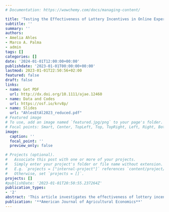 ```yaml
---
# Documentation: https://wowchemy.com/docs/managing-content/

title: 'Testing the Effectiveness of Lottery Incentives in Online Experiments'
subtitle: ''
summary: ''
authors:
- Amelia Ahles
- Marco A. Palma
- admin
tags: []
categories: []
date: '2024-01-01T12:00:00+00:00'
publishdate: '2023-01-01T00:00:00+00:00'
lastmod: 2023-01-01T22:50:56+02:00
featured: false
draft: false
links: 
- name: Get PDF
  url: http://dx.doi.org/10.1111/ajae.12460
- name: Data and Codes
  url: https://osf.io/krv8p/
- name: Slides
  url: "AhlesEtAl2023_reduced.pdf"
# Featured image
# To use, add an image named `featured.jpg/png` to your page's folder.
# Focal points: Smart, Center, TopLeft, Top, TopRight, Left, Right, BottomLeft, Bottom, BottomRight.
image:
  caption: ''
  focal_point: ''
  preview_only: false

# Projects (optional).
#   Associate this post with one or more of your projects.
#   Simply enter your project's folder or file name without extension.
#   E.g. `projects = ["internal-project"]` references `content/project/deep-learning/index.md`.
#   Otherwise, set `projects = []`.
projects: []
#publishDate: '2023-01-01T20:50:55.237264Z'
publication_types: 
- '2'
abstract: 'This article investigates the effectiveness of lottery incentive schemes for eliciting consumer valuations in large-scale online experiments. We implement a fully incentivized condition within a geographically dispersed sample of consumers in which bids for a criollo steak elicited by a BDM mechanism are realized with certainty and the products are priority-shipped in dry-ice coolers. The fully incentivized condition is compared to Between-Subject Random Incentivized Schemes (BRIS), in which only a fraction of subjects realize their choices. We tested two treatments with a 10% probability framed as a percentage or absolute number of subjects, one treatment with 1% probability, and a purely hypothetical reference condition. The results reveal that BRIS with 10% and 1% payment probabilities are effective in eliciting valuations that are statistically indistinguishable from the fully incentivized scheme. In addition to finding insignificant statistical difference between 10\% and 1\% and the fully incentivized scheme, all incentivized conditions mitigate hypothetical bias, resulting in lower product valuations than the purely hypothetical condition. We contribute a novel methodological framework for conducting large-scale experiments with geographically diverse and representative subjects, increasing the external validity and producing reliable valuations while significantly reducing financial and logistic constraints.'
publication: '**American Journal of Agricultural Economics**'
---
```

